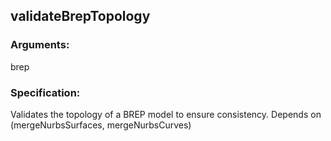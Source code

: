 ## validateBrepTopology
### Arguments: 
brep
### Specification: 
Validates the topology of a BREP model to ensure consistency. Depends on (mergeNurbsSurfaces, mergeNurbsCurves)
